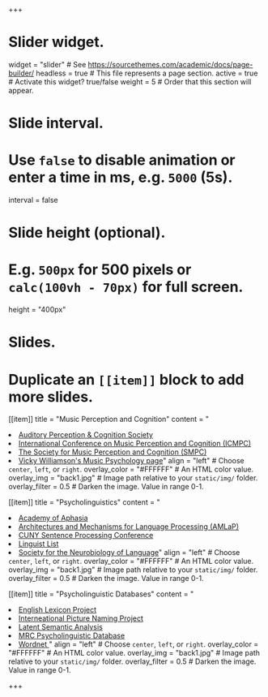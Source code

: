 +++
# Slider widget.
widget = "slider"  # See https://sourcethemes.com/academic/docs/page-builder/
headless = true  # This file represents a page section.
active = true  # Activate this widget? true/false
weight = 5  # Order that this section will appear.

# Slide interval.
# Use `false` to disable animation or enter a time in ms, e.g. `5000` (5s).
interval = false

# Slide height (optional).
# E.g. `500px` for 500 pixels or `calc(100vh - 70px)` for full screen.
height = "400px"

# Slides.
# Duplicate an `[[item]]` block to add more slides.
[[item]]
  title = "Music Perception and Cognition"
  content = "<li>[Auditory Perception & Cognition Society](https://apcsociety.org) <br> <li>[International Conference on Music Perception and Cognition (ICMPC)](http://www.icmpc.org)<br> <li>[The Society for Music Perception and Cognition (SMPC)](http://musicperception.org) <br> <li>[Vicky Williamson's Music Psychology page](http://musicpsychology.co.uk)"
  align = "left"  # Choose `center`, `left`, or `right`.
  overlay_color = "#FFFFFF"  # An HTML color value.
  overlay_img = "back1.jpg"  # Image path relative to your `static/img/` folder.
  overlay_filter = 0.5  # Darken the image. Value in range 0-1.

[[item]]
  title = "Psycholinguistics"
  content = "<li>[Academy of Aphasia](http://www.academyofaphasia.org) <br> <li>[Architectures and Mechanisms for Language Processing (AMLaP)](http://www.amlap.org)<br> <li>[CUNY Sentence Processing Conference](http://cuny2018.ucdavis.edu) <br> <li>[Linguist List](http://linguistlist.org) <br> <li> [Society for the Neurobiology of Language](http://www.neurolang.org)"
  align = "left"  # Choose `center`, `left`, or `right`.
  overlay_color = "#FFFFFF"  # An HTML color value.
  overlay_img = "back1.jpg"  # Image path relative to your `static/img/` folder.
  overlay_filter = 0.5  # Darken the image. Value in range 0-1.

[[item]]
  title = "Psycholinguistic Databases"
  content = "<li>[English Lexicon Project](https://elexicon.wustl.edu) <br> <li> [Interneational Picture Naming Project](http://crl.ucsd.edu/~aszekely/ipnp/)<br> <li> [Latent Semantic Analysis](http://lsa.colorado.edu)<br> <li> [MRC Psycholinguistic Database](http://websites.psychology.uwa.edu.au/school/MRCDatabase/uwa_mrc.htm)<br> <li> [Wordnet             ](http://wordnet.princeton.edu)"
  align = "left"  # Choose `center`, `left`, or `right`.
  overlay_color = "#FFFFFF"  # An HTML color value.
  overlay_img = "back1.jpg"  # Image path relative to your `static/img/` folder.
  overlay_filter = 0.5  # Darken the image. Value in range 0-1.



+++

